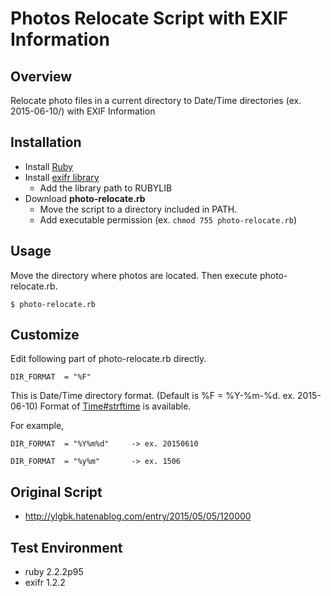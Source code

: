 # Photos Relocate Script with EXIF Information

## Overview

Relocate photo files in a current directory to Date/Time directories (ex. 2015-06-10/) with EXIF Information

## Installation

- Install [Ruby](https://www.ruby-lang.org/)
- Install [exifr library](https://github.com/remvee/exifr)
    - Add the library path to RUBYLIB
- Download **photo-relocate.rb**
    - Move the script to a directory included in PATH.
    - Add executable permission (ex. `chmod 755 photo-relocate.rb`)

## Usage

Move the directory where photos are located. Then execute photo-relocate.rb.

    $ photo-relocate.rb

## Customize

Edit following part of photo-relocate.rb directly.

    DIR_FORMAT  = "%F"

This is Date/Time directory format. (Default is %F = %Y-%m-%d. ex. 2015-06-10)
Format of [Time#strftime](http://ruby-doc.org/core-2.2.0/Time.html#method-i-strftime) is available.

For example,

    DIR_FORMAT  = "%Y%m%d"     -> ex. 20150610

    DIR_FORMAT  = "%y%m"       -> ex. 1506

## Original Script

- <http://ylgbk.hatenablog.com/entry/2015/05/05/120000>

## Test Environment

- ruby 2.2.2p95
- exifr 1.2.2
